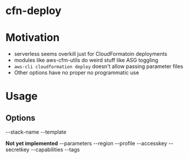 # cfn-deploy


# Motivation
- serverless seems overkill just for CloudFormatoin deployments
- modules like aws-cfm-utils do weird stuff like ASG toggling
- `aws-cli cloudformation deploy` doesn't allow passing parameter files
- Other options have no proper no programmatic use


# Usage

## Options
--stack-name
--template

__Not yet implemented__
--parameters
--region
--profile
--accesskey
--secretkey
--capabilities
--tags
